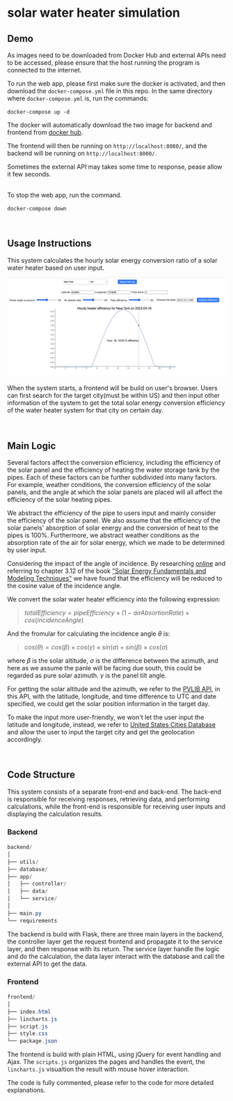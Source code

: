 # solar water heater simulation

## Demo

As images need to be downloaded from Docker Hub and external APIs need to be accessed, please ensure that the host running the program is connected to the internet.

To run the web app, please first make sure the docker is activated, and then download the <code>docker-compose.yml</code> file in this repo. In the same directory where <code>docker-compose.yml</code> is, run the commands:

```console
docker-compose up -d
```
The docker will automatically download the two image for backend and frontend from [docker hub](https://hub.docker.com/repository/docker/jw979/solar-heater/general).

The frontend will then be running on <code>http://localhost:8080/</code>, 
and the backend will be running on <code>http://localhost:8000/</code>.

Sometimes the external API may takes some time to response, pease allow it few seconds.

<br>
To stop the web app, run the command.

```console
docker-compose down
```
<br>

## Usage Instructions

This system calculates the hourly solar energy conversion ratio of a solar water heater based on user input.

![image](web_view.png)

When the system starts, a frontend will be build on user's browser. Users can first search for the target city(must be within US) and then input other information of the system to get the total solar energy conversion efficiency of the water heater system for that city on certain day.

<br>

## Main Logic

Several factors affect the conversion efficiency, including the efficiency of the solar panel and the efficiency of heating the water storage tank by the pipes. Each of these factors can be further subdivided into many factors. For example, weather conditions, the conversion efficiency of the solar panels, and the angle at which the solar panels are placed will all affect the efficiency of the solar heating pipes.

We abstract the efficiency of the pipe to users input and mainly consider the efficiency of the solar panel. We also assume that the efficiency of the solar panels' absorption of solar energy and the conversion of heat to the pipes is 100%. Furthermore, we abstract weather conditions as the absorption rate of the air for solar energy, which we made to be determined by user input.

Considering the impact of the angle of incidence. By researching [online](https://hvac-eng.com/solar-angles/#gsc.tab=0) and referring to chapter 3.12 of the book ["Solar Energy Fundamentals and Modeling Techniques"](https://link.springer.com/book/10.1007/978-1-84800-134-3) we have found that the efficiency will be reduced to the cosine value of the incidence angle. 


We convert the solar water heater efficiency into the following expression:

>$totalEfficiency = pipeEfficiency \times (1 - airAbsortionRate) \times cos(incidenceAngle)$


And the fromular for calculating the incidence angle $\theta$ is:

>$cos(\theta) = cos(\beta) \times cos(\gamma) \times sin(\sigma) + sin(\beta) \times cos(\sigma)$

where $\beta$ is the solar altitude, $\sigma$ is the difference between the azimuth, and here as we assume the panle will be facing due south, this could be regarded as pure solar azimuth. $\gamma$ is the panel tilt angle.


For getting the solar altitude and the azimuth, we refer to the [PVLIB API](https://pvfree.azurewebsites.net/pvlib/#solar-position), in this API, with the latitude, longitude, and time difference to UTC and date specified, we could get the solar position information in the target day.

To make the input more user-friendly, we won't let the user input the latitude and longitude, instead, we refer to [United States Cities Database](https://simplemaps.com/data/us-cities) and allow the user to input the target city and get the geolocation accordingly.

<br>

## Code Structure

This system consists of a separate front-end and back-end. The back-end is responsible for receiving responses, retrieving data, and performing calculations, while the front-end is responsible for receiving user inputs and displaying the calculation results.

### Backend
```csharp
backend/
│
├── utils/
├── database/
├── app/
│   ├── controller/
│   ├── data/
│   └── service/
│
├── main.py
└── requirements

```

The backend is build with Flask, there are three main layers in the backend, the controller layer get the request frontend and propagate it to the service layer, and then response with its return. The service layer handle the logic and do the calculation, the data layer interact with the database and call the external API to get the data.

### Frontend
```csharp
frontend/
│
├── index.html
├── lincharts.js
├── script.js
├── style.css
└── package.json

```

The frontend is build with plain HTML, using jQuery for event handling and Ajax. The <code>scripts.js</code> organizes the pages and handles the event, the <code>lincharts.js</code> visualtion the result with mouse hover interaction.

The code is fully commented, please refer to the code for more detailed explanations.
